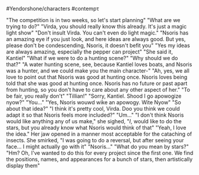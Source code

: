 #Yendorshone/characters
#contempτ

"The competition is in two weeks, so let's start planning"
"What are we trying to do?"
"Virda, you should really know this already. It's just a magic light show"
"Don't insult Virda. You can't even do light magic."
"Nsoris has an amazing eye if you just look, and here ideas are always good. But yes, please don't be condescending, Nsoris, it doesn't befit you"
"Yes my ideas are always amazing, especially the pepper can project"
"She said it, Kantiel"
"What if we were to do a hunting scene?"
"Why should we do that?"
"A water hunting scene, see, because Kantiel loves boats, and Nsoris was a hunter, and we could make you the main character-"
"Ah, yes, we all love to point out that Nsoris was good at hunting once. Nsoris loves being told that she was good at hunting once. Nsoris has no future or past apart from hunting, so you don't have to care about any other aspect of her."
"To be fair, you really don't"
"Tillian!"
"Sorry, Kantiel. Shood I go apowogize nyow?"
"You..."
"Yes, Nsoris wouwd wike an apowogy. Wite Nyow"
"So about that idea?"
"I think it's pretty cool, Virda. Doo you think we could adapt it so that Nsoris feels more included?"
"Um..."
"I don't think Nsoris would like anything any of us make," she sighed, "*I*, would like to do the stars, but you already know what Nsoris would think of that"
"Yeah, I love the idea." Her jaw opened in a manner most acceptable for the cataching of insects. She smirked,
"I was going to do a reversal, but after seeing your face... I might actually go with it"
"Nsoris..."
"What do you mean by stars?"
"Hm? Oh, I've wanted to do this for every project since the first one. We find the positions, names, and appearances for a bunch of stars, then artistically display them"